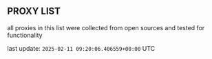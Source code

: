 ## PROXY LIST

all proxies in this list were collected from open sources and tested for functionality

last update: `2025-02-11 09:20:06.406559+00:00` UTC